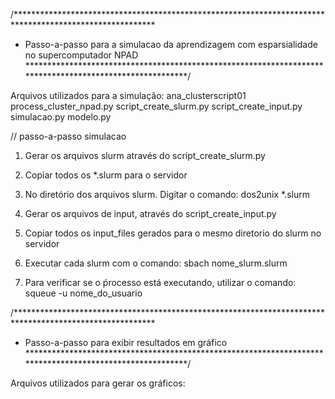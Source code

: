 /********************************************************************************************************
* Passo-a-passo para a simulacao da aprendizagem com esparsialidade no supercomputador NPAD
*********************************************************************************************************/

Arquivos utilizados para a simulação:
ana_clusterscript01
process_cluster_npad.py
script_create_slurm.py 
script_create_input.py
simulacao.py
modelo.py

// passo-a-passo simulacao
1) Gerar os arquivos slurm através do script_create_slurm.py 

2) Copiar todos os *.slurm para o servidor

3) No diretório dos arquivos slurm. Digitar o comando: dos2unix *.slurm

4) Gerar os arquivos de input, através do script_create_input.py 

5) Copiar todos os input_files gerados para o mesmo diretorio do slurm no servidor

6) Executar cada slurm com o comando: sbach nome_slurm.slurm

7) Para verificar se o ṕrocesso está executando, utilizar o comando: squeue -u nome_do_usuario


/********************************************************************************************************
* Passo-a-passo para exibir resultados em gráfico
*********************************************************************************************************/

Arquivos utilizados para gerar os gráficos:

